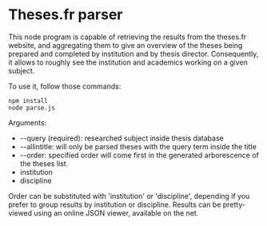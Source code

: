 # Theses.fr parser

This node program is capable of retrieving the results from the theses.fr website, and aggregating them to give an overview of the theses being prepared and completed by institution and by thesis director. Consequently, it allows to roughly see the institution and academics working on a given subject.

To use it, follow those commands:

```
npm install
node parse.js 
```

Arguments:
- --query (required): researched subject inside thesis database
- --allintitle: will only be parsed theses with the query term inside the title
- --order: specified order will come first in the generated arborescence of the theses list.
 - institution
 - discipline

Order can be substituted with 'institution' or 'discipline', depending if you prefer to group results by institution or discipline. Results can be pretty-viewed using an online JSON viewer, available on the net.